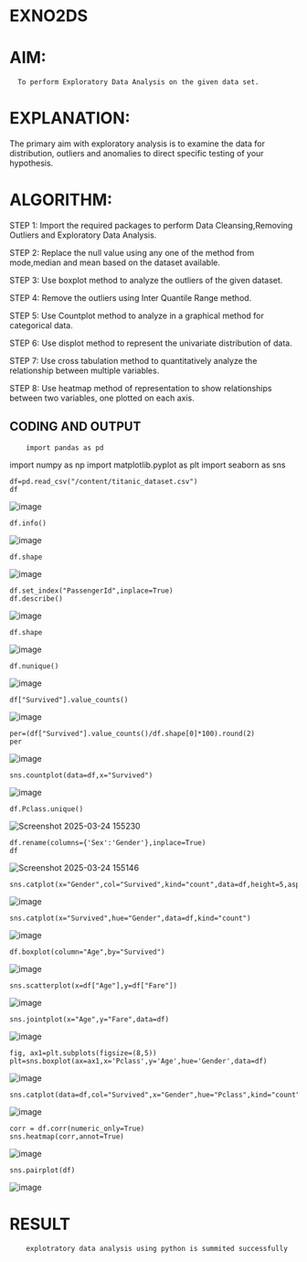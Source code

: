 # EXNO2DS
# AIM:
      To perform Exploratory Data Analysis on the given data set.
      
# EXPLANATION:
  The primary aim with exploratory analysis is to examine the data for distribution, outliers and anomalies to direct specific testing of your hypothesis.
  
# ALGORITHM:
STEP 1: Import the required packages to perform Data Cleansing,Removing Outliers and Exploratory Data Analysis.

STEP 2: Replace the null value using any one of the method from mode,median and mean based on the dataset available.

STEP 3: Use boxplot method to analyze the outliers of the given dataset.

STEP 4: Remove the outliers using Inter Quantile Range method.

STEP 5: Use Countplot method to analyze in a graphical method for categorical data.

STEP 6: Use displot method to represent the univariate distribution of data.

STEP 7: Use cross tabulation method to quantitatively analyze the relationship between multiple variables.

STEP 8: Use heatmap method of representation to show relationships between two variables, one plotted on each axis.

## CODING AND OUTPUT
        import pandas as pd
import numpy as np
import matplotlib.pyplot as plt
import seaborn as sns

```
df=pd.read_csv("/content/titanic_dataset.csv")
df
```
![image](https://github.com/user-attachments/assets/623d6da7-9d6b-4ac0-810e-110e14e2863c)

```
df.info()
```
![image](https://github.com/user-attachments/assets/1a4c7ae2-6fe1-485a-a566-73c70b6b2430)

```
df.shape
```
![image](https://github.com/user-attachments/assets/6bd61de5-0f0a-409f-ba82-c651bdb18eb7)

```
df.set_index("PassengerId",inplace=True)
df.describe()
```
![image](https://github.com/user-attachments/assets/7b369394-20e6-4a19-b859-1eef6df38383)

```
df.shape
```
![image](https://github.com/user-attachments/assets/3e54f06e-edcc-4764-8823-df69ed2ccb51)
```
df.nunique()
```
![image](https://github.com/user-attachments/assets/2180d47f-aa46-4c38-9c02-26ee7167f860)

```
df["Survived"].value_counts()
```
![image](https://github.com/user-attachments/assets/91317e65-eadd-4bb8-a0fd-d596bebf940e)

```
per=(df["Survived"].value_counts()/df.shape[0]*100).round(2)
per
```
![image](https://github.com/user-attachments/assets/4394cf2c-6dac-4536-9651-c5c8710b5219)

```
sns.countplot(data=df,x="Survived")
```
![image](https://github.com/user-attachments/assets/165dd62f-872c-419d-875b-88c9f1cc7607)

```
df.Pclass.unique()
```
![Screenshot 2025-03-24 155230](https://github.com/user-attachments/assets/2e413ffa-c779-450f-83fc-c56e5d90026b)

```
df.rename(columns={'Sex':'Gender'},inplace=True)
df
```
![Screenshot 2025-03-24 155146](https://github.com/user-attachments/assets/8da05a3b-afdf-478b-ad1b-0c8c2c1e4457)

```
sns.catplot(x="Gender",col="Survived",kind="count",data=df,height=5,aspect=.7)
```
![image](https://github.com/user-attachments/assets/cbf826f4-f160-4c9f-b6ec-bdfb6cfc5117)

```
sns.catplot(x="Survived",hue="Gender",data=df,kind="count")
```
![image](https://github.com/user-attachments/assets/7a2ce835-4f40-47be-a05e-016cbae0f923)

```
df.boxplot(column="Age",by="Survived")
```
![image](https://github.com/user-attachments/assets/05eb1ca0-5937-4362-8229-c5c9af464fd7)

```
sns.scatterplot(x=df["Age"],y=df["Fare"])
```
![image](https://github.com/user-attachments/assets/714ccfb3-71bc-498c-b01a-4b367a963bd1)

```
sns.jointplot(x="Age",y="Fare",data=df)
```
![image](https://github.com/user-attachments/assets/82259706-5fb4-440f-89a5-c70626ab44ca)

```
fig, ax1=plt.subplots(figsize=(8,5))
plt=sns.boxplot(ax=ax1,x='Pclass',y='Age',hue='Gender',data=df)
```
![image](https://github.com/user-attachments/assets/2bea70cc-fe62-4518-9002-28189cfab104)

```
sns.catplot(data=df,col="Survived",x="Gender",hue="Pclass",kind="count")
```
![image](https://github.com/user-attachments/assets/055305e5-cb51-4485-ae0e-ba0b0f87120f)

```
corr = df.corr(numeric_only=True)
sns.heatmap(corr,annot=True)
```
![image](https://github.com/user-attachments/assets/a39e5312-414c-422e-a1d8-a4e9e2479038)

```
sns.pairplot(df)
```
![image](https://github.com/user-attachments/assets/8b47628e-1654-431b-9be0-a9c48b114bf4)


# RESULT
        explotratory data analysis using python is summited successfully
